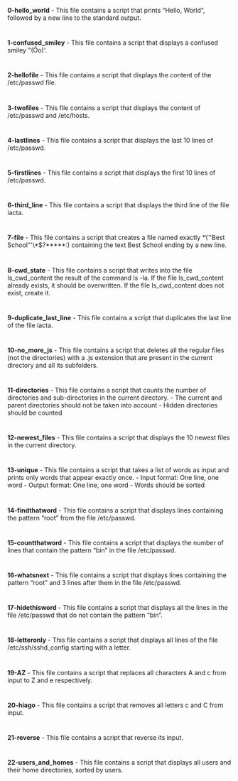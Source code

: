 **0-hello_world** - This file contains a script that prints “Hello, World”, followed by a new line to the standard output.
#
**1-confused_smiley** - This file contains a script that displays a confused smiley "(Ôo)'.
#
**2-hellofile** - This file contains a script that displays the content of the /etc/passwd file.
#
**3-twofiles** - This file contains a script that displays the content of /etc/passwd and /etc/hosts.
#
**4-lastlines** - This file contains a script that displays the last 10 lines of /etc/passwd.
#
**5-firstlines** - This file contains a script that displays the first 10 lines of /etc/passwd.
#
**6-third_line** - This file contains a script that displays the third line of the file iacta.
#
**7-file** - This file contains a script that creates a file named exactly \*\\'"Best School"\'\\*$\?\*\*\*\*\*:) containing the text Best School ending by a new line.
#
**8-cwd_state** - This file contains a script that writes into the file ls_cwd_content the result of the command ls -la. If the file ls_cwd_content already exists, it should be overwritten. If the file ls_cwd_content does not exist, create it.
#
**9-duplicate_last_line** - This file contains a script that duplicates the last line of the file iacta.
#
**10-no_more_js** - This file contains a script that deletes all the regular files (not the directories) with a .js extension that are present in the current directory and all its subfolders.
#
**11-directories** - This file contains a script that counts the number of directories and sub-directories in the current directory.
	- The current and parent directories should not be taken into account
	- Hidden directories should be counted
#
**12-newest_files** - This file contains a script that displays the 10 newest files in the current directory.
#
**13-unique** - This file contains a script that takes a list of words as input and prints only words that appear exactly once.
	- Input format: One line, one word
	- Output format: One line, one word
	- Words should be sorted
#
**14-findthatword** - This file contains a script that displays lines containing the pattern “root” from the file /etc/passwd.
#
**15-countthatword** - This file contains a script that displays the number of lines that contain the pattern “bin” in the file /etc/passwd.
#
**16-whatsnext** - This file contains a script that displays lines containing the pattern “root” and 3 lines after them in the file /etc/passwd.
#
**17-hidethisword** - This file contains a script that displays all the lines in the file /etc/passwd that do not contain the pattern “bin”.
#
**18-letteronly** - This file contains a script that displays all lines of the file /etc/ssh/sshd_config starting with a letter.
#
**19-AZ** - This file contains a script that replaces all characters A and c from input to Z and e respectively.
#
**20-hiago** - This file contains a script that removes all letters c and C from input.
#
**21-reverse** - This file contains a script that reverse its input.
#
**22-users_and_homes** - This file contains a script that displays all users and their home directories, sorted by users.
#
